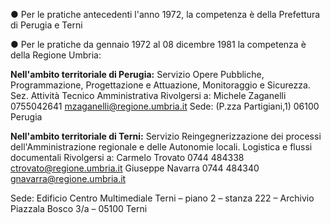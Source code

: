 ●	Per le pratiche antecedenti l'anno 1972, la competenza è della Prefettura di Perugia e Terni

●	Per le pratiche da gennaio 1972 al 08 dicembre 1981 la competenza è della Regione Umbria:

**Nell'ambito territoriale di Perugia:**
Servizio Opere Pubbliche, Programmazione, Progettazione e Attuazione, Monitoraggio e Sicurezza. Sez. Attività Tecnico Amministrativa
Rivolgersi a:
Michele Zaganelli 0755042641 mzaganelli@regione.umbria.it
Sede: (P.zza Partigiani,1) 06100 Perugia


**Nell'ambito territoriale di Terni:**
Servizio Reingegnerizzazione dei processi dell'Amministrazione regionale e delle Autonomie locali. Logistica e flussi documentali
Rivolgersi a:
Carmelo Trovato    0744 484338  ctrovato@regione.umbria.it
Giuseppe Navarra   0744 484340 gnavarra@regione.umbria.it

Sede: Edificio Centro Multimediale Terni – piano 2 – stanza 222 – Archivio
Piazzala Bosco 3/a – 05100 Terni
